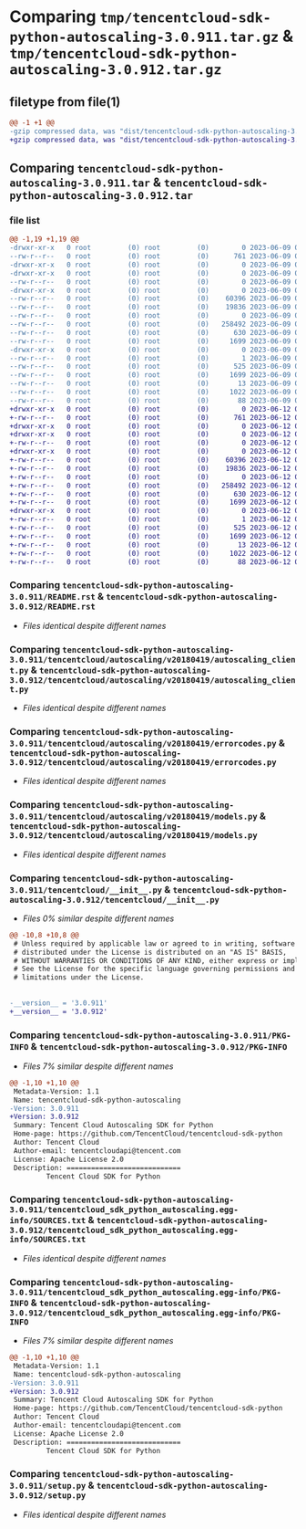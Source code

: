 # Comparing `tmp/tencentcloud-sdk-python-autoscaling-3.0.911.tar.gz` & `tmp/tencentcloud-sdk-python-autoscaling-3.0.912.tar.gz`

## filetype from file(1)

```diff
@@ -1 +1 @@
-gzip compressed data, was "dist/tencentcloud-sdk-python-autoscaling-3.0.911.tar", last modified: Fri Jun  9 02:12:01 2023, max compression
+gzip compressed data, was "dist/tencentcloud-sdk-python-autoscaling-3.0.912.tar", last modified: Mon Jun 12 02:56:33 2023, max compression
```

## Comparing `tencentcloud-sdk-python-autoscaling-3.0.911.tar` & `tencentcloud-sdk-python-autoscaling-3.0.912.tar`

### file list

```diff
@@ -1,19 +1,19 @@
-drwxr-xr-x   0 root         (0) root         (0)        0 2023-06-09 02:12:01.000000 tencentcloud-sdk-python-autoscaling-3.0.911/
--rw-r--r--   0 root         (0) root         (0)      761 2023-06-09 02:12:01.000000 tencentcloud-sdk-python-autoscaling-3.0.911/README.rst
-drwxr-xr-x   0 root         (0) root         (0)        0 2023-06-09 02:12:01.000000 tencentcloud-sdk-python-autoscaling-3.0.911/tencentcloud/
-drwxr-xr-x   0 root         (0) root         (0)        0 2023-06-09 02:12:01.000000 tencentcloud-sdk-python-autoscaling-3.0.911/tencentcloud/autoscaling/
--rw-r--r--   0 root         (0) root         (0)        0 2023-06-09 02:12:01.000000 tencentcloud-sdk-python-autoscaling-3.0.911/tencentcloud/autoscaling/__init__.py
-drwxr-xr-x   0 root         (0) root         (0)        0 2023-06-09 02:12:01.000000 tencentcloud-sdk-python-autoscaling-3.0.911/tencentcloud/autoscaling/v20180419/
--rw-r--r--   0 root         (0) root         (0)    60396 2023-06-09 02:12:01.000000 tencentcloud-sdk-python-autoscaling-3.0.911/tencentcloud/autoscaling/v20180419/autoscaling_client.py
--rw-r--r--   0 root         (0) root         (0)    19836 2023-06-09 02:12:01.000000 tencentcloud-sdk-python-autoscaling-3.0.911/tencentcloud/autoscaling/v20180419/errorcodes.py
--rw-r--r--   0 root         (0) root         (0)        0 2023-06-09 02:12:01.000000 tencentcloud-sdk-python-autoscaling-3.0.911/tencentcloud/autoscaling/v20180419/__init__.py
--rw-r--r--   0 root         (0) root         (0)   258492 2023-06-09 02:12:01.000000 tencentcloud-sdk-python-autoscaling-3.0.911/tencentcloud/autoscaling/v20180419/models.py
--rw-r--r--   0 root         (0) root         (0)      630 2023-06-09 02:12:01.000000 tencentcloud-sdk-python-autoscaling-3.0.911/tencentcloud/__init__.py
--rw-r--r--   0 root         (0) root         (0)     1699 2023-06-09 02:12:01.000000 tencentcloud-sdk-python-autoscaling-3.0.911/PKG-INFO
-drwxr-xr-x   0 root         (0) root         (0)        0 2023-06-09 02:12:01.000000 tencentcloud-sdk-python-autoscaling-3.0.911/tencentcloud_sdk_python_autoscaling.egg-info/
--rw-r--r--   0 root         (0) root         (0)        1 2023-06-09 02:12:01.000000 tencentcloud-sdk-python-autoscaling-3.0.911/tencentcloud_sdk_python_autoscaling.egg-info/dependency_links.txt
--rw-r--r--   0 root         (0) root         (0)      525 2023-06-09 02:12:01.000000 tencentcloud-sdk-python-autoscaling-3.0.911/tencentcloud_sdk_python_autoscaling.egg-info/SOURCES.txt
--rw-r--r--   0 root         (0) root         (0)     1699 2023-06-09 02:12:01.000000 tencentcloud-sdk-python-autoscaling-3.0.911/tencentcloud_sdk_python_autoscaling.egg-info/PKG-INFO
--rw-r--r--   0 root         (0) root         (0)       13 2023-06-09 02:12:01.000000 tencentcloud-sdk-python-autoscaling-3.0.911/tencentcloud_sdk_python_autoscaling.egg-info/top_level.txt
--rw-r--r--   0 root         (0) root         (0)     1022 2023-06-09 02:12:01.000000 tencentcloud-sdk-python-autoscaling-3.0.911/setup.py
--rw-r--r--   0 root         (0) root         (0)       88 2023-06-09 02:12:01.000000 tencentcloud-sdk-python-autoscaling-3.0.911/setup.cfg
+drwxr-xr-x   0 root         (0) root         (0)        0 2023-06-12 02:56:33.000000 tencentcloud-sdk-python-autoscaling-3.0.912/
+-rw-r--r--   0 root         (0) root         (0)      761 2023-06-12 02:56:33.000000 tencentcloud-sdk-python-autoscaling-3.0.912/README.rst
+drwxr-xr-x   0 root         (0) root         (0)        0 2023-06-12 02:56:33.000000 tencentcloud-sdk-python-autoscaling-3.0.912/tencentcloud/
+drwxr-xr-x   0 root         (0) root         (0)        0 2023-06-12 02:56:33.000000 tencentcloud-sdk-python-autoscaling-3.0.912/tencentcloud/autoscaling/
+-rw-r--r--   0 root         (0) root         (0)        0 2023-06-12 02:56:33.000000 tencentcloud-sdk-python-autoscaling-3.0.912/tencentcloud/autoscaling/__init__.py
+drwxr-xr-x   0 root         (0) root         (0)        0 2023-06-12 02:56:33.000000 tencentcloud-sdk-python-autoscaling-3.0.912/tencentcloud/autoscaling/v20180419/
+-rw-r--r--   0 root         (0) root         (0)    60396 2023-06-12 02:56:33.000000 tencentcloud-sdk-python-autoscaling-3.0.912/tencentcloud/autoscaling/v20180419/autoscaling_client.py
+-rw-r--r--   0 root         (0) root         (0)    19836 2023-06-12 02:56:33.000000 tencentcloud-sdk-python-autoscaling-3.0.912/tencentcloud/autoscaling/v20180419/errorcodes.py
+-rw-r--r--   0 root         (0) root         (0)        0 2023-06-12 02:56:33.000000 tencentcloud-sdk-python-autoscaling-3.0.912/tencentcloud/autoscaling/v20180419/__init__.py
+-rw-r--r--   0 root         (0) root         (0)   258492 2023-06-12 02:56:33.000000 tencentcloud-sdk-python-autoscaling-3.0.912/tencentcloud/autoscaling/v20180419/models.py
+-rw-r--r--   0 root         (0) root         (0)      630 2023-06-12 02:56:33.000000 tencentcloud-sdk-python-autoscaling-3.0.912/tencentcloud/__init__.py
+-rw-r--r--   0 root         (0) root         (0)     1699 2023-06-12 02:56:33.000000 tencentcloud-sdk-python-autoscaling-3.0.912/PKG-INFO
+drwxr-xr-x   0 root         (0) root         (0)        0 2023-06-12 02:56:33.000000 tencentcloud-sdk-python-autoscaling-3.0.912/tencentcloud_sdk_python_autoscaling.egg-info/
+-rw-r--r--   0 root         (0) root         (0)        1 2023-06-12 02:56:33.000000 tencentcloud-sdk-python-autoscaling-3.0.912/tencentcloud_sdk_python_autoscaling.egg-info/dependency_links.txt
+-rw-r--r--   0 root         (0) root         (0)      525 2023-06-12 02:56:33.000000 tencentcloud-sdk-python-autoscaling-3.0.912/tencentcloud_sdk_python_autoscaling.egg-info/SOURCES.txt
+-rw-r--r--   0 root         (0) root         (0)     1699 2023-06-12 02:56:33.000000 tencentcloud-sdk-python-autoscaling-3.0.912/tencentcloud_sdk_python_autoscaling.egg-info/PKG-INFO
+-rw-r--r--   0 root         (0) root         (0)       13 2023-06-12 02:56:33.000000 tencentcloud-sdk-python-autoscaling-3.0.912/tencentcloud_sdk_python_autoscaling.egg-info/top_level.txt
+-rw-r--r--   0 root         (0) root         (0)     1022 2023-06-12 02:56:33.000000 tencentcloud-sdk-python-autoscaling-3.0.912/setup.py
+-rw-r--r--   0 root         (0) root         (0)       88 2023-06-12 02:56:33.000000 tencentcloud-sdk-python-autoscaling-3.0.912/setup.cfg
```

### Comparing `tencentcloud-sdk-python-autoscaling-3.0.911/README.rst` & `tencentcloud-sdk-python-autoscaling-3.0.912/README.rst`

 * *Files identical despite different names*

### Comparing `tencentcloud-sdk-python-autoscaling-3.0.911/tencentcloud/autoscaling/v20180419/autoscaling_client.py` & `tencentcloud-sdk-python-autoscaling-3.0.912/tencentcloud/autoscaling/v20180419/autoscaling_client.py`

 * *Files identical despite different names*

### Comparing `tencentcloud-sdk-python-autoscaling-3.0.911/tencentcloud/autoscaling/v20180419/errorcodes.py` & `tencentcloud-sdk-python-autoscaling-3.0.912/tencentcloud/autoscaling/v20180419/errorcodes.py`

 * *Files identical despite different names*

### Comparing `tencentcloud-sdk-python-autoscaling-3.0.911/tencentcloud/autoscaling/v20180419/models.py` & `tencentcloud-sdk-python-autoscaling-3.0.912/tencentcloud/autoscaling/v20180419/models.py`

 * *Files identical despite different names*

### Comparing `tencentcloud-sdk-python-autoscaling-3.0.911/tencentcloud/__init__.py` & `tencentcloud-sdk-python-autoscaling-3.0.912/tencentcloud/__init__.py`

 * *Files 0% similar despite different names*

```diff
@@ -10,8 +10,8 @@
 # Unless required by applicable law or agreed to in writing, software
 # distributed under the License is distributed on an "AS IS" BASIS,
 # WITHOUT WARRANTIES OR CONDITIONS OF ANY KIND, either express or implied.
 # See the License for the specific language governing permissions and
 # limitations under the License.
 
 
-__version__ = '3.0.911'
+__version__ = '3.0.912'
```

### Comparing `tencentcloud-sdk-python-autoscaling-3.0.911/PKG-INFO` & `tencentcloud-sdk-python-autoscaling-3.0.912/PKG-INFO`

 * *Files 7% similar despite different names*

```diff
@@ -1,10 +1,10 @@
 Metadata-Version: 1.1
 Name: tencentcloud-sdk-python-autoscaling
-Version: 3.0.911
+Version: 3.0.912
 Summary: Tencent Cloud Autoscaling SDK for Python
 Home-page: https://github.com/TencentCloud/tencentcloud-sdk-python
 Author: Tencent Cloud
 Author-email: tencentcloudapi@tencent.com
 License: Apache License 2.0
 Description: ============================
         Tencent Cloud SDK for Python
```

### Comparing `tencentcloud-sdk-python-autoscaling-3.0.911/tencentcloud_sdk_python_autoscaling.egg-info/SOURCES.txt` & `tencentcloud-sdk-python-autoscaling-3.0.912/tencentcloud_sdk_python_autoscaling.egg-info/SOURCES.txt`

 * *Files identical despite different names*

### Comparing `tencentcloud-sdk-python-autoscaling-3.0.911/tencentcloud_sdk_python_autoscaling.egg-info/PKG-INFO` & `tencentcloud-sdk-python-autoscaling-3.0.912/tencentcloud_sdk_python_autoscaling.egg-info/PKG-INFO`

 * *Files 7% similar despite different names*

```diff
@@ -1,10 +1,10 @@
 Metadata-Version: 1.1
 Name: tencentcloud-sdk-python-autoscaling
-Version: 3.0.911
+Version: 3.0.912
 Summary: Tencent Cloud Autoscaling SDK for Python
 Home-page: https://github.com/TencentCloud/tencentcloud-sdk-python
 Author: Tencent Cloud
 Author-email: tencentcloudapi@tencent.com
 License: Apache License 2.0
 Description: ============================
         Tencent Cloud SDK for Python
```

### Comparing `tencentcloud-sdk-python-autoscaling-3.0.911/setup.py` & `tencentcloud-sdk-python-autoscaling-3.0.912/setup.py`

 * *Files identical despite different names*

